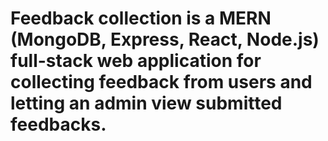 # Feedback collection is a MERN (MongoDB, Express, React, Node.js) full-stack web application for collecting feedback from users and letting an admin view submitted feedbacks.
